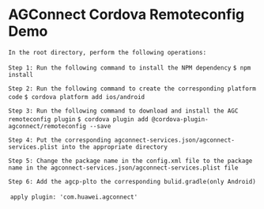 # AGConnect Cordova Remoteconfig Demo

`In the root directory, perform the following operations:`

`Step 1: Run the following command to install the NPM dependency`
`$ npm install`

`Step 2: Run the following command to create the corresponding platform code`
`$ cordova platform add ios/android`

`Step 3: Run the following command to download and install the AGC remoteconfig plugin`
`$ cordova plugin add @cordova-plugin-agconnect/remoteconfig --save`

`Step 4: Put the corresponding agconnect-services.json/agconnect-services.plist into the appropriate directory`

`Step 5: Change the package name in the config.xml file to the package name in the agconnect-services.json/agconnect-services.plist file`

`Step 6: Add the agcp-plto the corresponding bulid.gradle(only Android)`

​     `apply plugin: 'com.huawei.agconnect'`

